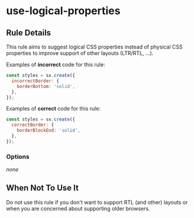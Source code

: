 # use-logical-properties

## Rule Details

This rule aims to suggest logical CSS properties instead of physical CSS properties to improve support of other layouts (LTR/RTL, …).

Examples of **incorrect** code for this rule:

```jsx
const styles = sx.create({
  incorrectBorder: {
    borderBottom: 'solid',
  },
});
```

Examples of **correct** code for this rule:

```jsx
const styles = sx.create({
  correctBorder: {
    borderBlockEnd: 'solid',
  },
});
```

### Options

_none_

## When Not To Use It

Do not use this rule if you don't want to support RTL (and other) layouts or when you are concerned about supporting older browsers.
